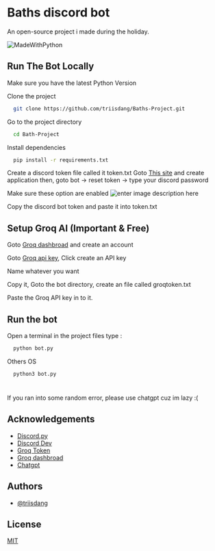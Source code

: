 
# Baths discord bot

An open-source project i made during the holiday.

![MadeWithPython](http://ForTheBadge.com/images/badges/made-with-python.svg
)

## Run The Bot Locally


Make sure you have the latest Python Version

Clone the project

```bash
  git clone https://github.com/triisdang/Baths-Project.git
```

Go to the project directory

```bash
  cd Bath-Project
```

Install dependencies

```bash
  pip install -r requirements.txt
```

Create a discord token file called it token.txt
Goto [This site](https://discord.com/developers/applications) and create application then, goto bot -> reset token -> type your discord password

Make sure these option are enabled 
![enter image description here](https://i.imgur.com/U9cqHEk.png)

 Copy the discord bot token and paste it into token.txt

## Setup Groq AI (Important & Free) 
 Goto [Groq dashbroad](https://console.groq.com/login) and create an account

 Goto [Groq api key](https://console.groq.com/keys), Click create an API key
 
 Name whatever you want
 
 Copy it, Goto the bot directory, create an file called groqtoken.txt
 
 Paste the Groq API key in to it.

## Run the bot
Open a terminal in the project files type :
```bash
  python bot.py
```
Others OS
```bash
  python3 bot.py
```

#
If you ran into some random error, please use chatgpt cuz im lazy :(
## Acknowledgements
 - [Discord.py](https://discordpy.readthedocs.io/en/stable/)
 - [Discord Dev](https://discord.com/developers/applications)
 - [Groq Token](https://console.groq.com/keys)
 - [Groq dashbroad](https://console.groq.com/login)    
 - [Chatgpt](https://chatgpt.com)
 
## Authors

- [@triisdang](https://www.github.com/triisdang)


## License

[MIT](https://raw.githubusercontent.com/triisdang/Baths-Project/refs/heads/main/LICENSE)


